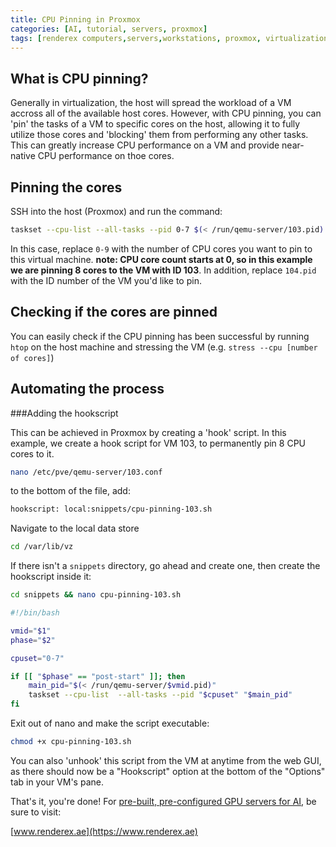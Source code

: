 ```yaml
---
title: CPU Pinning in Proxmox
categories: [AI, tutorial, servers, proxmox]
tags: [renderex computers,servers,workstations, proxmox, virtualization, ai, tutorial, ai tutorial, linux] #TAG names should be lowercase
---
```


## What is CPU pinning?

Generally in virtualization, the host will spread the workload of a VM accross all of the available host cores. However, with CPU pinning, you can 'pin' the tasks of a VM to specific cores on the host, allowing it to fully utilize those cores and 'blocking' them from performing any other tasks.
This can greatly increase CPU performance on a VM and provide near-native CPU performance on thoe cores.

## Pinning the cores

SSH into the host (Proxmox) and run the command:

```bash
taskset --cpu-list --all-tasks --pid 0-7 $(< /run/qemu-server/103.pid)
```

In this case, replace `0-9` with the number of CPU cores you want to pin to this virtual machine. **note: CPU core count starts at 0, so in this example we are pinning 8 cores to the VM with ID 103**.
In addition, replace `104.pid` with the ID number of the VM you'd like to pin.

## Checking if the cores are pinned

You can easily check if the CPU pinning has been successful by running `htop` on the host machine and stressing the VM (e.g. `stress --cpu [number of cores]`)

## Automating the process

###Adding the hookscript

This can be achieved in Proxmox by creating a 'hook' script. In this example, we create a hook script for VM 103, to permanently pin 8 CPU cores to it. 

```bash
nano /etc/pve/qemu-server/103.conf
```

to the bottom of the file, add:

```bash
hookscript: local:snippets/cpu-pinning-103.sh
```

Navigate to the local data store

```bash
cd /var/lib/vz
```

If there isn't a `snippets` directory, go ahead and create one, then create the hookscript inside it:

```bash
cd snippets && nano cpu-pinning-103.sh
```

```bash
#!/bin/bash

vmid="$1"
phase="$2"

cpuset="0-7"

if [[ "$phase" == "post-start" ]]; then
    main_pid="$(< /run/qemu-server/$vmid.pid)"
    taskset --cpu-list  --all-tasks --pid "$cpuset" "$main_pid"
fi
 ```
 
 Exit out of nano and make the script executable:
 
 ```bash
 chmod +x cpu-pinning-103.sh
 ```

You can also 'unhook' this script from the VM at anytime from the web GUI, as there should now be a "Hookscript" option at the bottom of the "Options" tab
in your VM's pane.

That's it, you're done! For [pre-built, pre-configured GPU servers for AI](https://renderex.ae/servers/ml-server), be sure to visit:

[www.renderex.ae](https://www.renderex.ae)

